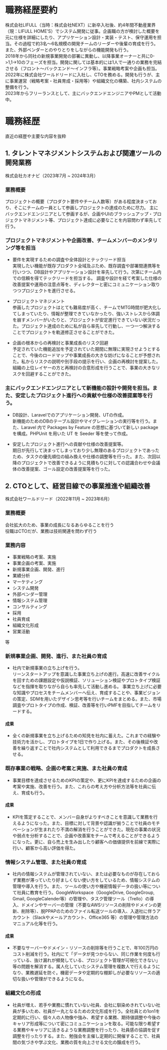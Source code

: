 # 職務経歴要約
株式会社LIFULL（当時：株式会社NEXT）に新卒入社後、約4年間不動産業界（現：LIFULL HOME’S）でシステム開発に従事。企画職の方が検討した概要を元に仕様を詳細にしたり、アプリケーション設計・実装・テスト、保守運用を担当。その過程で約3名～6名規模の開発チームのリーダーや後輩の育成を行う。また、外部ベンダーとのやりとりをしながらの機能開発も行う。  
2018年から同社の新規事業開発の部署に異動し、以降事業オーナーと共に0->1,1→10のフェーズを担当。開発に関しては基本的には1人で一通りの業務を完結させる（フロント〜バックエンド〜インフラ等）。事業戦略考案や企画も担当。  
2022年に株式会社ワールドリードに入社し、CTOを務める。開発も行うが、主に事業運営（戦略考案・社員育成・採用等）や組織文化の構築、社内システムの整備を行う。  
2023年からフリーランスとして、主にバックエンドエンジニアやPMとして活動中。

# 職務経歴
直近の経歴や主要な内容を抜粋

## 1. タレントマネジメントシステムおよび関連ツールの開発業務
株式会社カオナビ（2023年7月 ~ 2024年3月）

### 業務概要
プロジェクトの概要（プロダクト要件やチーム人数等）がある程度決まっており、そこにチームの一員として参画しプロジェクトの達成のために尽力。
主にバックエンドエンジニアとして参画するが、企画やUIのブラッシュアップ・プロジェクトマネジメント等、プロジェクト達成に必要なことを内容問わず率先して行う。

### プロジェクトマネジメントや企画改善、チームメンバーのメンタリング等を担当
- 要件を実現するための調査や全体設計とテックリード担当  
実現したい機能が既存プロダクト全域及ぶため、既存調査や部署間連携等を行いつつ、DB設計やアプリケーション設計を率先して行う。次第にチーム内での信頼を得てテックリードを担当する。
調査や設計を経て考案した仕様の改善提案や運用の注意点等を、ディレクターと密にコミュニケーション取りつつプロジェクトを進行させる。

- プロジェクトマネジメント  
参画したプロジェクトはとても難易度が高く、チームでMTG時間が肥大化してしまっていたり、情報が整理できていなかったり、強いストレスから体調を崩すメンバーがいたりと、プロジェクトが安定進行できていない状況だった。プロジェクト達成のために私が自ら率先して行動し、一つ一つ解決することでプロジェクトを軌道修正させることができた。

- 企画の根本からの再検討と事業成長のリスク回避  
予定されていた機能追加を予定されていた期間に無理に実現させようとすることで、今後のロードマップや事業成長の大きな妨げになることが予想された。私からリスクの説明や別手段の提示を行い、企画の再検討を提案した。組織の上位レイヤーの方と再検討の合意形成を行うことで、事業の大きなリスクを回避することができた。

### 主にバックエンドエンジニアとして新機能の設計や開発を担当。また、安定したプロジェクト進行への貢献や仕様の改善提案等を行う。
- DB設計、Laravelでのアプリケーション開発、UTの作成。  
新機能のためのDBのテーブル設計やマイグレーションの実行等を行う。また、Laravel 内で Packages by Feature の思想に基づいて新しい package を構成。PHPUnit を用いた UT を Seeder 等を使って作成。

- 安定したプロジェクト進行への貢献や仕様の改善提案等。  
期日が先行して決まってしまっており少し無理のあるプロジェクトであったため、タスクの優先順位の組み換えや仕様の調整等を行った。また、次回以降のプロジェクトで改善できるように見積もりに対しての認識合わせや会議体の改善提案、ゴール設定の改善提案等を行った。

## 2. CTOとして、経営目線での事業推進や組織改善
株式会社ワールドリード（2022年11月 ~ 2023年6月）

### 業務概要
会社拡大のため、事業の成長になるあらゆることを行う  
役職はCTOだが、業務は技術関連を問わず行う

### 業務内容
- 事業戦略の考案、実施
- 事業企画の考案、実施
- 新規事業企画、開発、進行
- 業績分析
- マーケティング
- システム開発
- 外部ベンダー管理
- 情報システム管理
- コンサルティング
- 採用
- 社員育成
- 組織文化形成
- 営業活動

等

### 新規事業企画、開発、進行、また社員の育成
- 社内で新規事業の立ち上げを行う。  
リーンスタートアップを意識した事業立ち上げの進行。高速に改善サイクルを回すための課題設定や仮説検証、ソリューション検証やプロトタイプ検証などを指揮を取りながら自らも率先して活動し進める。
事業立ち上げに必要な知識やプロセスをチームメンバーへ伝え、育成することや、事業ビジョンの策定、SDMを用いたデザイン思考等を行いチームをまとめる。また、市場調査やプロトタイプの作成、検証、改善等を行いPMFを目指してチームをリードする。
#### 成果
- 全くの新規事業を立ち上げるための知見を社内に蓄えた。これまでの経験や技術力を活かし、プロトタイプを1日で作り上げる。また、その後検証や改善を繰り返すことで社内システムとして利用できるまでプロダクトを成長させる。

### 既存事業の戦略、企画の考案と実施、また社員の育成
- 事業目標を達成させるためのKPIの策定や、更にKPIを達成するための企画の考案や実施、改善を行う。また、これらの考え方や分析方法等を社員に伝え、育成も行う。
#### 成果
- KPIを策定することで、メンバー自身がよりすべきことを意識して業務を行えるようになった。また、目標に対して背景や認識が揃うことで社員のモチベーションが生まれたり不満の解消を行うことができた。現在の事業の状況や弱点を分析することで、企画や改善案をチームで考えることができるようになった。更に、自ら売上を生み出したり顧客への価値提供を前線で実際に行い、顧客から高い評価を得た。

### 情報システム管理、また社員の育成
- 社内の情報システムが管理されていない、または必要なものが存在しておらず業務が滞っていたり好ましくない使い方をしているため、情報システムの管理や導入を行う。また、ツールの使い方や機密情報データの扱い等について社員に教育を行う。GoogleWorkspace（GoogleDrive, GoogleGroup, Gmail, GoogleCalender等）の管理や、タスク管理ツール（Trello）の導入、ドメインやサーバーの管理（不要なAWSリソースの削除やドメインの更新、削除等）、脱PPAPのためのファイル転送ツールの導入、入退社に伴うアカウント（Slackやメールアカウント、Office365 等）の管理や管理方法のマニュアル化等を行う。
#### 成果
- 不要なサーバーやドメイン・リソースの削除等を行うことで、年100万円のコスト削減を行う。社内にて「データが見つからない、同じ作業を何度も行っている、抜け漏れが頻発している、プロジェクト管理が可視化できない」等の問題を解消する。属人化していたシステム管理を複数人で行えるようになり、業務遅延を防ぐ。機密データや定期的な棚卸しが必要なリソースの適切な扱いや管理ができるようになる。

### 組織文化の形成
- 社員が増え、若手や業務に慣れていない社員、会社に馴染めきれていない社員が多いため、社員が一丸となるための文化形成を行う。全社員との1on1を定期的に行い、個々人の人物像や強み、希望する業務、期待値調整や今後のキャリア形成等について密にコミュニケーションを取る。可能な限り希望する業務やキャリアに活きるような業務調整を行ったり、社員感の協調を促す調整を行ったりする。また、勉強会を主催し定期的に開催することで、社員間の気づきや学ぶ文化、業務の質を向上させる文化の醸成を行う。
